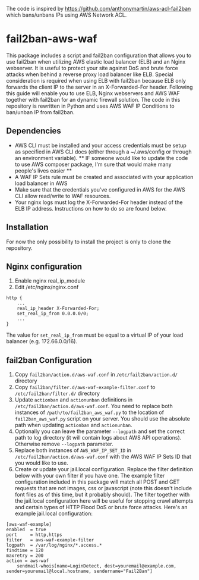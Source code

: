 The code is inspired by https://github.com/anthonymartin/aws-acl-fail2ban which bans/unbans IPs using AWS Network ACL.

# fail2ban-aws-waf

This package includes a script and fail2ban configuration that allows you to use fail2ban when utilizing AWS elastic load balancer (ELB) and an Nginx webserver. It is useful to protect your site against DoS and brute force attacks when behind a reverse proxy load balancer like ELB. Special consideration is required when using ELB with fail2ban because ELB only forwards the client IP to the server in an X-Forwarded-For header. Following this guide will enable you to use ELB, Nginx webservers and AWS WAF together with fail2ban for an dynamic firewall solution.
The code in this repository is rewritten in Python and uses AWS WAF IP Conditions to ban/unban IP from fail2ban.

Dependencies
------------

* AWS CLI must be installed and your access credentials must be setup as specified in AWS CLI docs (either through a ~/.aws/config or through an environment variable). ** IF someone would like to update the code to use AWS composer package, I'm sure that would make many people's lives easier **
* A WAF IP Sets rule must be created and associated with your application load balancer in AWS
* Make sure that the credentials you've configured in AWS for the AWS CLI allow read/write to WAF resources.
* Your nginx logs must log the X-Forwarded-For header instead of the ELB IP address. Instructions on how to do so are found below.

Installation
-----

For now the only possibility to install the project is only to clone the repository.

Nginx configuration
-------------------

1. Enable nginx real_ip_module
2. Edit /etc/nginx/nginx.conf

```
http {
    ...
    real_ip_header X-Forwarded-For;
    set_real_ip_from 0.0.0.0/0;
    ...
}
```

The value for ```set_real_ip_from``` must be equal to a virtual IP of your load balancer (e.g. 172.66.0.0/16).

fail2ban Configuration
-----
1. Copy `fail2ban/action.d/aws-waf.conf` in `/etc/fail2ban/action.d/` directory
2. Copy `fail2ban/filter.d/aws-waf-example-filter.conf` to `/etc/fail2ban/filter.d/` directory
3. Update `actionban` and `actionunban` definitions in `/etc/fail2ban/action.d/aws-waf.conf`. You need to replace both instances of `/path/to/fail2ban_aws_waf.py` to the location of `fail2ban_aws_waf.py` script on your server. You should use the absolute path when updating `actionban` and `actionunban`.
4. Optionally you can leave the parameter `--logpath` and set the correct path to log directory (it will contain logs about AWS API operations). Otherwise remove `--logpath` parameter.
5. Replace both instances of `AWS_WAF_IP_SET_ID` in `/etc/fail2ban/action.d/aws-waf.conf` with the AWS WAF IP Sets ID that you would like to use.
6. Create or update your jail.local configuration. Replace the filter definition below with your own filter if you have one. The example filter configuration included in this package will match all POST and GET requests that are not images, css or javascript (note this doesn't include font files as of this time, but it probably should). The filter together with the jail.local configuration here will be useful for stopping crawl attempts and certain types of HTTP Flood DoS or brute force attacks. Here's an example jail.local configuration:
  
```
[aws-waf-example]
enabled  = true
port     = http,https
filter   = aws-waf-example-filter
logpath  = /var/log/nginx/*.access.*
findtime = 120
maxretry = 200
action = aws-waf
    sendmail-whois[name=LoginDetect, dest=youremail@example.com, sender=youremail@local.hostname, sendername="Fail2Ban"]
```
